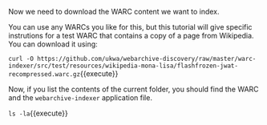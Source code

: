 Now we need to download the WARC content we want to index. 

You can use any WARCs you like for this, but this tutorial will give specific instrutions for a test WARC that contains a copy of a page from Wikipedia. You can download it using:

`curl -O https://github.com/ukwa/webarchive-discovery/raw/master/warc-indexer/src/test/resources/wikipedia-mona-lisa/flashfrozen-jwat-recompressed.warc.gz`{{execute}}

Now, if you list the contents of the current folder, you should find the WARC and the `webarchive-indexer` application file.

`ls -la`{{execute}}